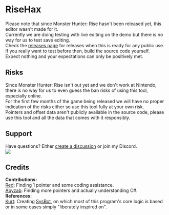 # RiseHax
Please note that since Monster Hunter: Rise hasn't been released yet, this editor wasn't made for it.  
Currently we are doing testing with live editing on the demo but there is no way for us to test save editing.  
Check the [releases page](https://github.com/Glazelf/RiseHax/releases) for releases when this is ready for any public use. If you really want to test before then, build the source code yourself.  
Expect nothing and your expectations can only be positively met.

## Risks
Since Monster Hunter: Rise isn't out yet and we don't work at Nintendo, there is no way for us to even guess the ban risks of using this tool, especially online.  
For the first few months of the game being released we will have no proper indication of the risks either so use this tool fully at your own risk.  
Pointers and offset data aren't publicly available in the source code, please use this tool and all the data that comes with it responsibly.

## Support
Have questions? Either [create a discussion](https://github.com/Glazelf/RiseHax/discussions) or join my Discord.  
<a href="https://discord.gg/2gkybyu"><img src="https://canary.discordapp.com/api/guilds/549214833858576395/widget.png?style=banner2"></a>

## Credits
**Contributions:**  
[Red](https://github.com/hp3721): Finding 1 pointer and some coding assistance.  
[Abyzab](https://github.com/abyzab): Finding more pointers and actually understanding C#.  
**References:**  
[Kurt](https://github.com/kwsch): Creating [SysBot](https://github.com/kwsch/SysBot.NET), on which most of this program's core logic is based or in some cases simply "liberately inspired on".
